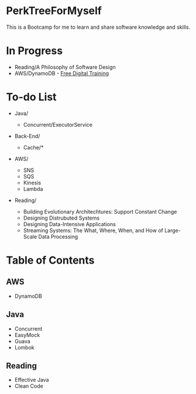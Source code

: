 # PerkTreeForMyself
This is a Bootcamp for me to learn and share software knowledge and skills.

# In Progress
- Reading/A Philosophy of Software Design
- AWS/DynamoDB - [Free Digital Training](https://www.aws.training/Details/Video?id=16021)

# To-do List
- Java/
  - Concurrent/ExecutorService

- Back-End/
  - Cache/*

- AWS/
  - SNS
  - SQS
  - Kinesis
  - Lambda
 
- Reading/
  - Building Evolutionary Architechtures: Support Constant Change
  - Designing Distrubuted Systems
  - Designing Data-Intensive Applications
  - Streaming Systems: The What, Where, When, and How of Large-Scale Data Processing

# Table of Contents
## AWS
- DynamoDB

## Java
- Concurrent
- EasyMock
- Guava
- Lombok

## Reading
- Effective Java
- Clean Code
